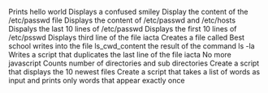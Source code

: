 Prints hello world
Displays a confused smiley
Display the content of the /etc/passwd file
Displays the content of /etc/passwd and /etc/hosts
Dispalys the last 10 lines of /etc/passwd
Displays the first 10 lines of /etc/psswd
Displays third line of the file iacta
Creates a file called Best school
writes into the file ls_cwd_content the result of the command ls -la
Writes a script that duplicates the last line of the file iacta
No more javascript
Counts number of directories and sub directories
Create a script that displays the 10 newest files
Create a script that takes a list of words as input and prints only words that appear exactly once
